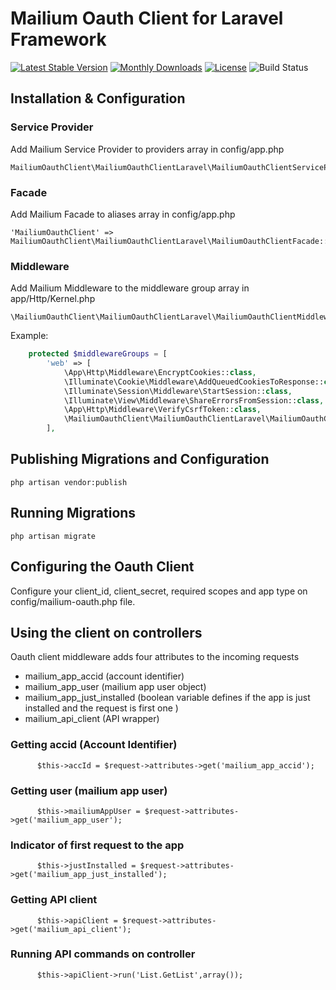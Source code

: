 # Mailium Oauth Client for Laravel Framework

[![Latest Stable Version](https://poser.pugx.org/mailium/oauth-client-laravel/v/stable.svg)](https://packagist.org/packages/mailium/oauth-client-laravel) [![Monthly Downloads](https://poser.pugx.org/mailium/oauth-client-laravel/d/monthly.png)](https://packagist.org/packages/mailium/oauth-client-laravel) [![License](https://poser.pugx.org/mailium/oauth-client-laravel/license.svg)](https://packagist.org/packages/mailium/oauth-client-laravel) ![Build Status](https://travis-ci.org/mailium/oauth-client-laravel.svg?branch=master)


## Installation & Configuration

### Service Provider

Add Mailium Service Provider to providers array in config/app.php

```
MailiumOauthClient\MailiumOauthClientLaravel\MailiumOauthClientServiceProvider::class,
```

### Facade

Add Mailium Facade to aliases array in config/app.php

```
'MailiumOauthClient' => MailiumOauthClient\MailiumOauthClientLaravel\MailiumOauthClientFacade::class,
```

### Middleware

Add Mailium Middleware to the middleware group array in app/Http/Kernel.php

```
\MailiumOauthClient\MailiumOauthClientLaravel\MailiumOauthClientMiddleware::class,
```

Example:

```php
    protected $middlewareGroups = [
        'web' => [
            \App\Http\Middleware\EncryptCookies::class,
            \Illuminate\Cookie\Middleware\AddQueuedCookiesToResponse::class,
            \Illuminate\Session\Middleware\StartSession::class,
            \Illuminate\View\Middleware\ShareErrorsFromSession::class,
            \App\Http\Middleware\VerifyCsrfToken::class,
            \MailiumOauthClient\MailiumOauthClientLaravel\MailiumOauthClientMiddleware::class,
        ],
```

## Publishing Migrations and Configuration

```
php artisan vendor:publish
```

## Running Migrations

```
php artisan migrate
```
## Configuring the Oauth Client

Configure your client_id, client_secret, required scopes and app type on config/mailium-oauth.php file.

## Using the client on controllers

Oauth client middleware adds four attributes to the incoming requests

- mailium_app_accid             (account identifier)
- mailium_app_user              (mailium app user object)
- mailium_app_just_installed    (boolean variable defines if the app is just installed and the request is first one )
- mailium_api_client            (API wrapper)

### Getting accid (Account Identifier)

```
      $this->accId = $request->attributes->get('mailium_app_accid');
```

### Getting user (mailium app user)

```
      $this->mailiumAppUser = $request->attributes->get('mailium_app_user');
```

### Indicator of first request to the app

```
      $this->justInstalled = $request->attributes->get('mailium_app_just_installed');
```

### Getting API client

```
      $this->apiClient = $request->attributes->get('mailium_api_client');
```

### Running API commands on controller
```
      $this->apiClient->run('List.GetList',array());
```

